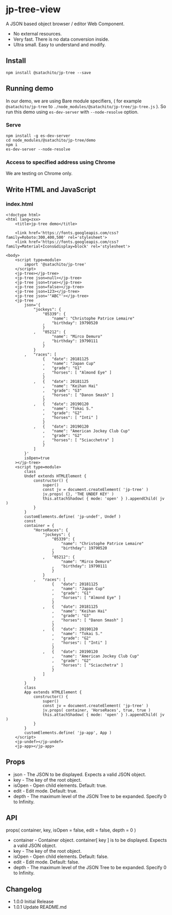 # jp-tree-view

A JSON based object browser / editor Web Component.

* No external resources.
* Very fast. There is no data conversion inside.
* Ultra small. Easy to understand and modify.


## Install
```
npm install @satachito/jp-tree --save
```

## Running demo

In our demo, we are using Bare module specifiers, ( for example `@satachito/jp-tree` to `./node_modules/@satachito/jp-tree/jp-tree.js` ). So run this demo using `es-dev-server` with `--node-resolve` option.

### Serve
```
npm install -g es-dev-server
cd node_modules/@satachito/jp-tree/demo
npm i
es-dev-server --node-resolve
```

### Access to specified address using Chrome

We are testing on Chrome only.


## Write HTML and JavaScript

### index.html
```
<!doctype html>
<html lang=zxx>
	<title>jp-tree demo</title>

	<link href='https://fonts.googleapis.com/css?family=Roboto:300,400,500' rel='stylesheet'>
	<link href='https://fonts.googleapis.com/css?family=Material+Icons&display=block' rel='stylesheet'>

<body>
	<script type=module>
		import '@satachito/jp-tree'
	</script>
	<jp-tree></jp-tree>
	<jp-tree json=null></jp-tree>
	<jp-tree json=true></jp-tree>
	<jp-tree json=false></jp-tree>
	<jp-tree json=123></jp-tree>
	<jp-tree json='"ABC"'></jp-tree>
	<jp-tree
		json='{
			"jockeys": {
				"05339": {
					"name": "Christophe Patrice Lemaire"
				,	"birthday": 19790520
				}
			,	"05212": {
					"name": "Mirco Demuro"
				,	"birthday": 19790111
				}
			}
		,	"races": [
				{	"date":	20181125
				,	"name": "Japan Cup"
				,	"grade": "G1"
				,	"horses": [ "Almond Eye" ]
				}
			,	{	"date":	20181125
				,	"name": "Keihan Hai"
				,	"grade": "G3"
				,	"horses": [ "Danon Smash" ]
				}
			,	{	"date":	20190120
				,	"name": "Tokai S."
				,	"grade": "G2"
				,	"horses": [ "Inti" ]
				}
			,	{	"date":	20190120
				,	"name": "American Jockey Club Cup"
				,	"grade": "G2"
				,	"horses": [ "Sciacchetra" ]
				}
			]
		}'
		isOpen=true
	></jp-tree>
	<script type=module>	
		class
		Undef extends HTMLElement {
			constructor() {
				super()
				const jv = document.createElement( 'jp-tree' )
				jv.props( {}, 'THE UNDEF KEY' )
				this.attachShadow( { mode: 'open' } ).appendChild( jv )
			}
		}
		customElements.define( 'jp-undef', Undef )
		const
		container = {
			"HorseRaces": {
				"jockeys": {
					"05339": {
						"name": "Christophe Patrice Lemaire"
					,	"birthday": 19790520
					}
				,	"05212": {
						"name": "Mirco Demuro"
					,	"birthday": 19790111
					}
				}
			,	"races": [
					{	"date":	20181125
					,	"name": "Japan Cup"
					,	"grade": "G1"
					,	"horses": [ "Almond Eye" ]
					}
				,	{	"date":	20181125
					,	"name": "Keihan Hai"
					,	"grade": "G3"
					,	"horses": [ "Danon Smash" ]
					}
				,	{	"date":	20190120
					,	"name": "Tokai S."
					,	"grade": "G2"
					,	"horses": [ "Inti" ]
					}
				,	{	"date":	20190120
					,	"name": "American Jockey Club Cup"
					,	"grade": "G2"
					,	"horses": [ "Sciacchetra" ]
					}
				]
			}
		}
		class
		App extends HTMLElement {
			constructor() {
				super()
				const jv = document.createElement( 'jp-tree' )
				jv.props( container, 'HorseRaces', true, true )
				this.attachShadow( { mode: 'open' } ).appendChild( jv )
			}
		}
		customElements.define( 'jp-app', App )
	</script>
	<jp-undef></jp-undef>
	<jp-app></jp-app>
```

## Props

* json - The JSON to be displayed. Expects a valid JSON object.
* key - The key of the root object.
* isOpen - Open child elements. Default: true.
* edit - Edit mode. Default: true.
* depth - The maximum level of the JSON Tree to be expanded. Specify 0 to Infinity.

## API

props( container, key, isOpen = false, edit = false, depth = 0 )

* container - Container object. container[ key ] is to be displayed. Expects a valid JSON object.
* key - The key of the root object.
* isOpen - Open child elements. Default: false.
* edit - Edit mode. Default: false.
* depth - The maximum level of the JSON Tree to be expanded. Specify 0 to Infinity.


## Changelog  

* 1.0.0 Initial Release
* 1.0.1 Update README.md